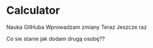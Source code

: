 # Calculator
Nauka GitHuba
Wprowadzam zmiany
Teraz
Jeszcze raz

Co sie stanie jak dodam drugą osobę??

